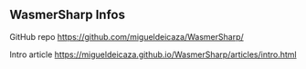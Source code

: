 ## WasmerSharp Infos

GitHub repo https://github.com/migueldeicaza/WasmerSharp/

Intro article https://migueldeicaza.github.io/WasmerSharp/articles/intro.html